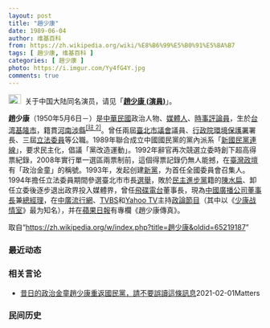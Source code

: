 ```yaml
---
layout: post
title: "趙少康"
date: 1989-06-04
author: 维基百科
from: https://zh.wikipedia.org/wiki/%E8%B6%99%E5%B0%91%E5%BA%B7
tags: [ 趙少康, 维基百科 ]
categories: [ 趙少康 ]
photo: https://i.imgur.com/Yy4fG4Y.jpg
comments: true
---
```

<div class="mw-parser-output"><div role="note" class="hatnote navigation-not-searchable"><a href="/wiki/Wikipedia:%E6%B6%88%E6%AD%A7%E4%B9%89" title="Wikipedia:消歧义"><img alt="Disambig gray.svg" src="//upload.wikimedia.org/wikipedia/commons/thumb/5/5f/Disambig_gray.svg/25px-Disambig_gray.svg.png" decoding="async" width="25" height="19" srcset="//upload.wikimedia.org/wikipedia/commons/thumb/5/5f/Disambig_gray.svg/38px-Disambig_gray.svg.png 1.5x, //upload.wikimedia.org/wikipedia/commons/thumb/5/5f/Disambig_gray.svg/50px-Disambig_gray.svg.png 2x" data-file-width="220" data-file-height="168"></a>&nbsp;&nbsp;关于中国大陆同名演员，请见「<b><a href="/wiki/%E8%B6%99%E5%B0%91%E5%BA%B7_(%E6%BC%94%E5%93%A1)" title="趙少康 (演員)">趙少康 (演員)</a></b>」。</div>
<div id="noteTA-62840867" class="noteTA"><div class="noteTA-local"><div data-noteta-code="zh-cn:台湾; zh-hk:台灣; zh-tw:臺灣;"></div><div data-noteta-code="zh-cn:台; zh-hk:台; zh-tw:臺;"></div></div></div>

<p><b>趙少康</b>（1950年5月6日<span class="useeditintro" title="Template:BLP editintro">－</span>）是<a href="/wiki/%E4%B8%AD%E8%8F%AF%E6%B0%91%E5%9C%8B" title="中華民國">中華民國</a>政治人物、<a href="/wiki/%E5%AA%92%E9%AB%94%E4%BA%BA" class="mw-redirect" title="媒體人">媒體人</a>、<a href="/wiki/%E6%99%82%E4%BA%8B%E8%A9%95%E8%AB%96%E5%93%A1" title="時事評論員">時事評論員</a>，生於<a href="/wiki/%E5%8F%B0%E6%B9%BE" class="mw-redirect" title="台湾">台湾</a><a href="/wiki/%E5%9F%BA%E9%9A%86%E5%B8%82" title="基隆市">基隆市</a>，籍貫<a href="/wiki/%E6%B2%B3%E5%8D%97%E7%9C%81_(%E4%B8%AD%E8%8F%AF%E6%B0%91%E5%9C%8B)" title="河南省 (中華民國)">河南</a><a href="/wiki/%E6%B6%89%E5%8E%BF" title="涉县">涉縣</a><span id="noteTag-cite_ref-sup"><sup id="cite_ref-6" class="reference"><a href="#cite_note-6">[註 2]</a></sup></span>。曾任兩屆<a href="/wiki/%E8%87%BA%E5%8C%97%E5%B8%82%E8%AD%B0%E6%9C%83" title="臺北市議會">臺北市議會</a>議員、<a href="/wiki/%E8%A1%8C%E6%94%BF%E9%99%A2%E7%92%B0%E5%A2%83%E4%BF%9D%E8%AD%B7%E7%BD%B2" title="行政院環境保護署">行政院環境保護署</a>署長、三屆<a href="/wiki/%E7%AB%8B%E6%B3%95%E5%A7%94%E5%93%A1" class="mw-redirect" title="立法委員">立法委員</a>等公職。1989年聯合成立中國國民黨的黨內派系「<a href="/wiki/%E6%96%B0%E5%9C%8B%E6%B0%91%E9%BB%A8%E9%80%A3%E7%B7%9A" title="新國民黨連線">新國民黨連線</a>」，要求民主化，倡議「黨改造運動」。1992年辭官再次競選立委時創下超高得票紀錄，2008年實行單一選區兩票制前，這個得票記錄仍無人能撼，在<a href="/wiki/%E8%87%BA%E7%81%A3%E6%94%BF%E5%A3%87" class="mw-redirect" title="臺灣政壇">臺灣政壇</a>有「政治金童」的稱號。1993年，发起创建<a href="/wiki/%E6%96%B0%E9%BB%A8" title="新黨">新黨</a>，为首任全國委員會召集人。1994年擔任立法委員期間參選臺北市市長<a href="/wiki/1994%E5%B9%B4%E4%B8%AD%E8%8F%AF%E6%B0%91%E5%9C%8B%E7%9C%81%E5%B8%82%E9%95%B7%E6%9A%A8%E7%9C%81%E5%B8%82%E8%AD%B0%E5%93%A1%E9%81%B8%E8%88%89" title="1994年中華民國省市長暨省市議員選舉">選舉</a>，敗於<a href="/wiki/%E6%B0%91%E4%B8%BB%E9%80%B2%E6%AD%A5%E9%BB%A8" title="民主進步黨">民主進步黨</a>籍的<a href="/wiki/%E9%99%B3%E6%B0%B4%E6%89%81" title="陳水扁">陳水扁</a>、卸任立委後逐步退出政界投入媒體界，曾任<a href="/wiki/%E9%A3%9B%E7%A2%9F%E9%9B%BB%E5%8F%B0" class="mw-redirect" title="飛碟電台">飛碟電台</a>董事長，現為<a href="/wiki/%E4%B8%AD%E5%9C%8B%E5%BB%A3%E6%92%AD%E5%85%AC%E5%8F%B8" title="中國廣播公司">中國廣播公司</a><a href="/wiki/%E8%91%A3%E4%BA%8B%E9%95%B7" title="董事長">董事長</a>兼<a href="/wiki/%E7%B8%BD%E7%B6%93%E7%90%86" class="mw-redirect" title="總經理">總經理</a>，在<a href="/wiki/%E4%B8%AD%E5%BB%A3%E6%B5%81%E8%A1%8C%E7%B6%B2" title="中廣流行網">中廣流行網</a>、<a href="/wiki/TVBS_(%E9%A0%BB%E9%81%93)" title="TVBS (頻道)">TVBS</a>和<a href="/wiki/Yahoo_TV" class="mw-redirect" title="Yahoo TV">Yahoo TV</a>主持<a href="/wiki/%E6%94%BF%E8%AB%96%E7%AF%80%E7%9B%AE" title="政論節目">政論節目</a>（其中以《<a href="/wiki/%E5%B0%91%E5%BA%B7%E6%88%B0%E6%83%85%E5%AE%A4" title="少康戰情室">少康战情室</a>》最为知名），并在<a href="/wiki/%E8%98%8B%E6%9E%9C%E6%97%A5%E5%A0%B1_(%E5%8F%B0%E7%81%A3)" title="蘋果日報 (台灣)">蘋果日報</a>有專欄《趙少康傳真》。
</p>
</div><noscript><img src="//zh.wikipedia.org/wiki/Special:CentralAutoLogin/start?type=1x1" alt="" title="" width="1" height="1" style="border: none; position: absolute;"></noscript>
<div class="printfooter">取自“<a dir="ltr" href="https://zh.wikipedia.org/w/index.php?title=趙少康&amp;oldid=65219187">https://zh.wikipedia.org/w/index.php?title=趙少康&amp;oldid=65219187</a>”</div><div id="recent-news"><h3>最近动态</h3><ul></ul></div><div id="open-opinion"><h3>相关言论</h3><ul><li><a href="https://nodebe4.github.io/opinion/2021-02-01/%E6%98%94%E6%97%A5%E7%9A%84%E6%94%BF%E6%B2%BB%E9%87%91%E7%AB%A5%E8%B6%99%E5%B0%91%E5%BA%B7%E9%87%8D%E8%BF%94%E5%9C%8B%E6%B0%91%E9%BB%A8-%E8%AB%8B%E4%B8%8D%E8%A6%81%E8%AA%A4%E8%AE%80%E9%80%99%E6%A2%9D%E8%A8%8A%E6%81%AF/" title="William">昔日的政治金童趙少康重返國民黨，請不要誤讀這條訊息</a><time>2021-02-01</time><a class="tag">Matters</a></li>
</ul></div><div id="mjls-record"><h3>民间历史</h3><ul></ul></div>